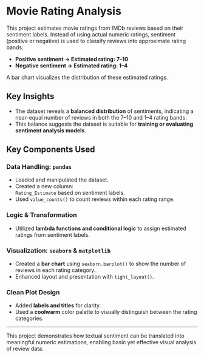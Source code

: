 # Movie Rating Analysis

This project estimates movie ratings from IMDb reviews based on their sentiment labels. Instead of using actual numeric ratings, sentiment (positive or negative) is used to classify reviews into approximate rating bands:

- **Positive sentiment → Estimated rating: 7–10**
- **Negative sentiment → Estimated rating: 1–4**

A bar chart visualizes the distribution of these estimated ratings.

## Key Insights

- The dataset reveals a **balanced distribution** of sentiments, indicating a near-equal number of reviews in both the 7–10 and 1–4 rating bands.
- This balance suggests the dataset is suitable for **training or evaluating sentiment analysis models**.

## Key Components Used

### Data Handling: `pandas`

- Loaded and manipulated the dataset.
- Created a new column:  
  `Rating_Estimate` based on sentiment labels.
- Used `value_counts()` to count reviews within each rating range.

### Logic & Transformation

- Utilized **lambda functions and conditional logic** to assign estimated ratings from sentiment labels.

### Visualization: `seaborn` & `matplotlib`

- Created a **bar chart** using `seaborn.barplot()` to show the number of reviews in each rating category.
- Enhanced layout and presentation with `tight_layout()`.

### Clean Plot Design

- Added **labels and titles** for clarity.
- Used a **coolwarm** color palette to visually distinguish between the rating categories.

---

This project demonstrates how textual sentiment can be translated into meaningful numeric estimations, enabling basic yet effective visual analysis of review data.
